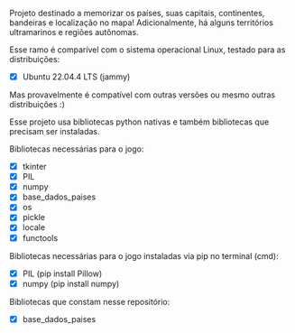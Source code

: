 Projeto destinado a memorizar os países, suas capitais, continentes, bandeiras e localização no mapa! Adicionalmente, há alguns territórios ultramarinos e regiões autônomas.


Esse ramo é comparível com o sistema operacional Linux, testado para as distribuições:

- [x] Ubuntu 22.04.4 LTS (jammy)

Mas provavelmente é compatível com outras versões ou mesmo outras distribuições :)


Esse projeto usa bibliotecas python nativas e também bibliotecas que precisam ser instaladas.

Bibliotecas necessárias para o jogo:

- [x] tkinter
- [x] PIL
- [x] numpy
- [x] base_dados_paises
- [x] os
- [x] pickle
- [x] locale
- [x] functools

Bibliotecas necessárias para o jogo instaladas via pip no terminal (cmd):
- [x] PIL (pip install Pillow)
- [x] numpy (pip install numpy)

Bibliotecas que constam nesse repositório:
- [x] base_dados_paises
